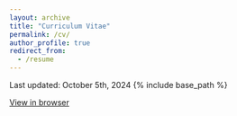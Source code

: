 ```yaml
---
layout: archive
title: "Curriculum Vitae"
permalink: /cv/
author_profile: true
redirect_from:
  - /resume
---
```

Last updated: October 5th, 2024
{% include base_path %}


<a href="/files/CV-241014.pdf" target="_blank">View in browser</a>

<!-- ## Dissertation Committee

**Eric So** (Co-Chair) <br>
*Sloan Distinguished Professor of Management*<br>
MIT Sloan School of Management<br>
+1 617-253-6470<br>
<a href="mailto:eso@mit.edu">eso@mit.edu</a>

**Joseph Weber** (Co-Chair) <br>
*George Maverick Bunker Professor of Management*<br>
MIT Sloan School of Management<br>
+1 617-253-4310<br>
<a href="mailto:eso@mit.edu">eso@mit.edu</a>

**Rodrigo Verdi** <br>
*Nanyang Technological University Professor of Management*<br>
MIT Sloan School of Management<br>
+1 617-253-2956<br>
<a href="mailto:eso@mit.edu">eso@mit.edu</a>
 -->
<!-- or maybe??

<embed src="https://github.com/MexicaneCola/MexicaneCola.github.io/blob/main/files/CV.pdf" type="application/pdf">
 -->

<object data="/files/CV-241014.pdf" type="application/pdf" width="500px" height="500px"></object>

<!-- <object data="https://drive.google.com/file/d/1Ozx5GoYW8F_RxdKZ21ni9gkerSDIeU9q/view?usp=sharing" type="application/pdf" width="700px" height="700px">
    <embed src="https://drive.google.com/file/d/1Ozx5GoYW8F_RxdKZ21ni9gkerSDIeU9q/view?usp=sharing">
        <p>This browser does not support PDFs. Please download the PDF to view it: <a href="https://drive.google.com/file/d/1Ozx5GoYW8F_RxdKZ21ni9gkerSDIeU9q/view?usp=sharing">Download PDF</a>.</p>
    </embed>
</object> -->
